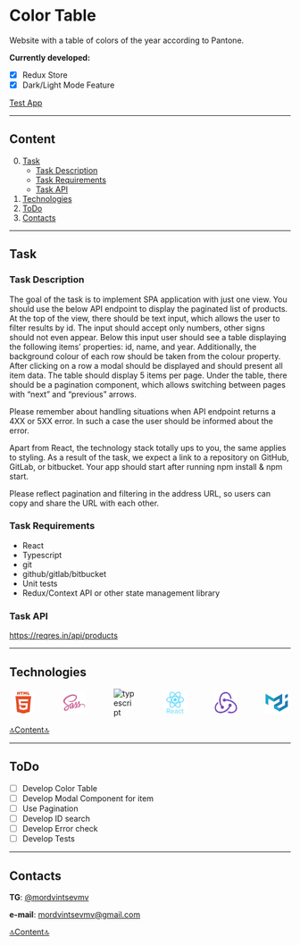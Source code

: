 # Color Table

Website with a table of colors of the year according to Pantone.

**Currently developed:**
- [X] Redux Store
- [X] Dark/Light Mode Feature

<a href="https://mordvintsevmv.github.io/color_table" target="_blank">Test App</a>

---

## <a name="content">Content</a>

0. [Task](#task)
   - [Task Description](#task-description)
   - [Task Requirements](#task-requirements)
   - [Task API](#task-api)
0. [Technologies](#technologies)
1. [ToDo](#todo)
2. [Contacts](#contacts)

---

## <a name="task">Task</a>

### <a name="task-description">Task Description</a>

The goal of the task is to implement SPA application with just one view. 
You should use the below API endpoint to display the paginated list of products. 
At the top of the view, there should be text input, which allows the user to filter results by id. 
The input should accept only numbers, other signs should not even appear. 
Below this input user should see a table displaying the following items’ properties: id, name, and year. 
Additionally, the background colour of each row should be taken from the colour property. 
After clicking on a row a modal should be displayed and should present all item data. 
The table should display 5 items per page. 
Under the table, there should be a pagination component, which allows switching between pages with “next” and “previous” arrows.


Please remember about handling situations when API endpoint returns a 4XX or 5XX error. 
In such a case the user should be informed about the error.


Apart from React, the technology stack totally ups to you, the same applies to styling. 
As a result of the task, we expect a link to a repository on GitHub, GitLab, or bitbucket. 
Your app should start after running npm install & npm start.


Please reflect pagination and filtering in the address URL, so users can copy and share the URL with each other.

### <a name="task-requirements">Task Requirements</a>

- React 
- Typescript 
- git 
- github/gitlab/bitbucket
- Unit tests
- Redux/Context API or other state management library

### <a name="task-api">Task API</a>

https://reqres.in/api/products

---

## <a name="technologies">Technologies</a>

<div style="display:flex; justify-content: space-around; align-items: center; gap: 40px">
<img src="https://github.com/devicons/devicon/blob/master/icons/html5/html5-plain-wordmark.svg" width="40" alt="html"/>
<img src="https://github.com/devicons/devicon/blob/master/icons/sass/sass-original.svg" width="40" alt="scss"/>
<img src="https://upload.wikimedia.org/wikipedia/commons/4/4c/Typescript_logo_2020.svg" width="40" alt="typescript"/>
<img src="https://github.com/devicons/devicon/blob/master/icons/react/react-original-wordmark.svg" width="40" alt="react"/>
<img src="https://github.com/devicons/devicon/blob/master/icons/redux/redux-original.svg" width="40" alt="redux"/>
<img src="https://github.com/devicons/devicon/blob/master/icons/materialui/materialui-original.svg" width="40" alt="mui"/>
</div>

[🔝Content🔝](#content)

---

## <a name="todo">ToDo</a>

- [ ] Develop Color Table
- [ ] Develop Modal Component for item
- [ ] Use Pagination
- [ ] Develop ID search
- [ ] Develop Error check
- [ ] Develop Tests

---

## <a name="contacts">Contacts</a>

**TG**: [@mordvintsevmv](https://t.me/mordvintsevmv)

**e-mail**: mordvintsevmv@gmail.com


[🔝Content🔝](#content)